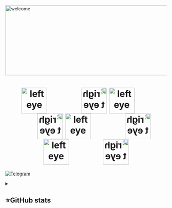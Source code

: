 <img width="1797" height="218" alt="welcome" src="https://github.com/user-attachments/assets/e0b04151-5bda-4820-8a78-6c5cabebe653" />


<h1 align="center">
    <img src="https://github.com/user-attachments/assets/9380aacb-3cce-426e-ace4-da0f9ea3527a" alt="left eye" style="display: inline-block; margin-right: 50px; vertical-align: middle; width: 80px;" />
    <img src="https://github.com/user-attachments/assets/9380aacb-3cce-426e-ace4-da0f9ea3527a" alt="right eye" style="transform: scaleX(-1); display: inline-block; margin-left: 50px; vertical-align: middle; width: 80px;" />
    <img src="https://github.com/user-attachments/assets/9380aacb-3cce-426e-ace4-da0f9ea3527a" alt="left eye" style="display: inline-block; margin-right: 50px; vertical-align: middle; width: 80px;" />
    <img src="https://github.com/user-attachments/assets/9380aacb-3cce-426e-ace4-da0f9ea3527a" alt="right eye" style="transform: scaleX(-1); display: inline-block; margin-left: 50px; vertical-align: middle; width: 80px;" />
    <img src="https://github.com/user-attachments/assets/9380aacb-3cce-426e-ace4-da0f9ea3527a" alt="left eye" style="display: inline-block; margin-right: 50px; vertical-align: middle; width: 80px;" />
    <img src="https://github.com/user-attachments/assets/9380aacb-3cce-426e-ace4-da0f9ea3527a" alt="right eye" style="transform: scaleX(-1); display: inline-block; margin-left: 50px; vertical-align: middle; width: 80px;" />
    <img src="https://github.com/user-attachments/assets/9380aacb-3cce-426e-ace4-da0f9ea3527a" alt="left eye" style="display: inline-block; margin-right: 50px; vertical-align: middle; width: 80px;" />
    <img src="https://github.com/user-attachments/assets/9380aacb-3cce-426e-ace4-da0f9ea3527a" alt="right eye" style="transform: scaleX(-1); display: inline-block; margin-left: 50px; vertical-align: middle; width: 80px;" />
</h1>


[![Telegram](https://img.shields.io/badge/-Telegram-2CA5E0?style=flat&logo=telegram&logoColor=white)](https://tlgg.ru/unmakame)







<details align="left">
  <summary><h2><b>⭐GitHub stats</b></h2></summary>
  <p>
   <img src="https://github-readme-stats.vercel.app/api/top-langs/?username=unmakame&theme=dracula&layout=compact&hide_border=true&bg_color=00000000" />
   <br>
   <img src="https://github-readme-stats.vercel.app/api?username=unmakame&count_private=true&show_icons=true&theme=dracula&hide_border=true&bg_color=00000000" />
  </p>
</details>


















 
